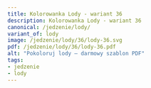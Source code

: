 ```yaml
---
title: Kolorowanka Lody - wariant 36
description: Kolorowanka Lody - wariant 36
canonical: /jedzenie/lody/
variant_of: lody
image: /jedzenie/lody/36/lody-36.svg
pdf: /jedzenie/lody/36/lody-36.pdf
alt: "Pokoloruj lody – darmowy szablon PDF"
tags:
- jedzenie
- lody
---
```

